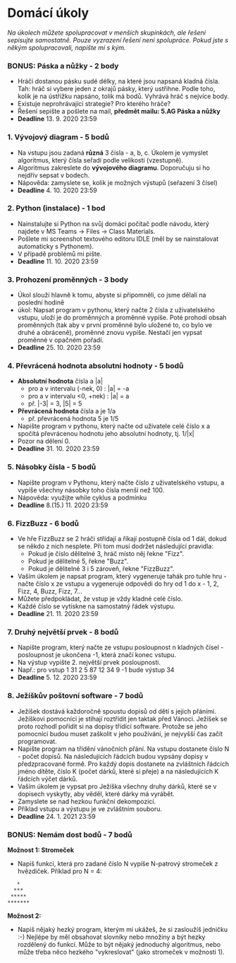 # Domácí úkoly

*Na úkolech můžete spolupracovat v menších skupinkách, ale řešení sepisujte samostatně. Pouze vyzrazení řešení není spolupráce. Pokud jste s někým spolupracovali, napište mi s kým.*

### BONUS: Páska a nůžky - 2 body
- Hráči dostanou pásku sudé délky, na které jsou napsaná kladná čísla. Tah: hráč si vybere jeden z okrajů pásky, který ustřihne. Podle toho, kolik je na ústřižku napsáno, tolik má bodů. Vyhrává hráč s nejvíce body.
- Existuje neprohrávající strategie? Pro kterého hráče?
- Řešení sepište a pošlete na mail, **předmět mailu: 5.AG Páska a nůžky**
- **Deadline** 13. 9. 2020 23:59

### 1. Vývojový diagram - 5 bodů
- Na vstupu jsou zadaná **různá** 3 čísla - a, b, c. Úkolem je vymyslet algoritmus, který čísla seřadí podle velikosti (vzestupně).
- Algoritmus zakreslete do **vývojového diagramu**. Doporučuju si ho nejdřív sepsat v bodech.
- Nápověda: zamyslete se, kolik je možných výstupů (seřazení 3 čísel)
- **Deadline** 4. 10. 2020 23:59

### 2. Python (instalace) - 1 bod
- Nainstalujte si Python na svůj domácí počítač podle návodu, který najdete v MS Teams -> Files -> Class Materials.
- Pošlete mi screenshot textového editoru IDLE (měl by se nainstalovat automaticky s Pythonem).
- V případě problémů mi pište.
- **Deadline** 11. 10. 2020 23:59

### 3. Prohození proměnných - 3 body
- Úkol slouží hlavně k tomu, abyste si připomněli, co jsme dělali na poslední hodině
- úkol: Napsat program v pythonu, který načte 2 čísla z uživatelského vstupu, uloží je do proměnných a proměnné vypíše. Poté prohodí obsah proměnných (tak aby v první proměnné bylo uložené to, co bylo ve druhé a obráceně), proměnné znovu vypíše. Nestačí jen vypsat proměnné v opačném pořadí.
- **Deadline** 25. 10. 2020 23:59

### 4. Převrácená hodnota absolutní hodnoty - 5 bodů
- **Absolutní hodnota** čísla a |a|
  - pro a v intervalu (-nek, 0) : |a| = -a
  - pro a v intervalu <0, +nek) : |a| = a
  - př. |-3| = 3, |5| = 5
- **Převrácená hodnota** čísla a je 1/a
  - př. převrácená hodnota 5 je 1/5
- Napište program v pythonu, který načte od uživatele celé číslo x a spočítá převrácenou hodnotu jeho absolutní hodnoty, tj. 1/|x|
- Pozor na dělení 0.
- **Deadline** 31. 10. 2020 23:59

### 5. Násobky čísla - 5 bodů
- Napište program v Pythonu, který načte číslo z uživatelského vstupu, a vypíše všechny násobky toho čísla menší než 100.
- Nápověda: využijte while cyklus a podmínku
- **Deadline** 8.(15.) 11. 2020 23:59


### 6. FizzBuzz - 6 bodů
- Ve hře FizzBuzz se 2 hráči střídají a říkají postupně čísla od 1 dál, dokud se někdo z nich nesplete. Při tom musí dodržet následující pravidla:
  - Pokud je číslo dělitelné 3, hráč místo něj řekne "Fizz".
  - Pokud je dělitelné 5, řekne "Buzz".
  - Pokud je dělitelné 3 i 5 zároveň, řekne "FizzBuzz".
- Vaším úkolem je napsat program, který vygeneruje tahák pro tuhle hru - načte číslo x ze vstupu a vygeneruje odpovědi do hry od 1 do x - 1, 2, Fizz, 4, Buzz, Fizz, 7...
- Můžete předpokládat, že vstup je vždy kladné celé číslo.
- Každé číslo se vytiskne na samostatný řádek výstupu.
- **Deadline** 21. 11. 2020 23:59
  
### 7. Druhý největší prvek - 8 bodů
- Napište program, který načte ze vstupu posloupnost n kladných čísel - posloupnost je ukončena -1, která značí konec vstupu.
- Na výstup vypište 2. největší prvek posloupnosti.
- Např.: pro vstup 1 31 2 5 87 12 34 9 -1 bude výstup 34
- **Deadline** 5. 12. 2020 23:59

### 8. Ježíškův poštovní software - 7 bodů
- Ježíšek dostává každoročně spoustu dopisů od dětí s jejich přáními. Ježíškovi pomocníci je stíhají roztřídit jen taktak před Vánoci. Ježíšek se proto rozhodl pořídit si na dopisy třídící software. Protože se jeho pomocníci budou muset zaškolit v jeho používání, je nejvyšší čas začít programovat.
- Napište program na třídění vánočních přání. Na vstupu dostanete číslo N - počet dopisů. Na následujících řádcích budou vypsány dopisy v předzpracované formě. Pro každý dopis dostanete na zvláštních řádcích jméno dítěte, číslo K (počet dárků, které si přeje) a na následujících K řádcích výčet dárků.
- Vaším úkolem je vypsat pro Ježíška všechny druhy dárků, které se v dopisech vyskytly, aby věděl, které dárky má vyrábět.
- Zamyslete se nad hezkou funkční dekompozicí.
- Příklad vstupu a výstupu je ve zvláštním souboru.
- **Deadline** 24. 1. 2021 23:59

### BONUS: Nemám dost bodů - 7 bodů
**Možnost 1: Stromeček**
- Napiš funkci, která pro zadané číslo N vypíše N-patrový stromeček z hvězdiček. Příklad pro N = 4:
```
   *
  ***
 *****
*******
```
**Možnost 2:**
- Napiš nějaký hezký program, kterým mi ukážeš, že si zasloužíš jedničku :-) Nejlépe by měl obsahovat slovníky nebo množiny a být hezky rozdělený do funkcí. Může to být nějaký jednoduchý algoritmus, nebo může třeba něco hezkého "vykreslovat" (jako stromeček v možnosti 1).

